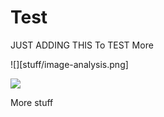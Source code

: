 # Test


JUST ADDING THIS To TEST More




![][stuff/image-analysis.png]

<img src=".//stuff/image-analysis.jpg">

More stuff
